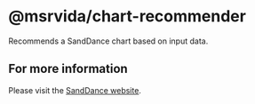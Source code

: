 # @msrvida/chart-recommender

Recommends a SandDance chart based on input data.

## For more information
Please visit the [SandDance website](https://microsoft.github.io/SandDance/).
